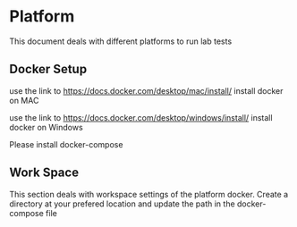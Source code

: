 # Platform
This document deals with different platforms to run lab tests 

## Docker Setup

use the link to https://docs.docker.com/desktop/mac/install/ install docker on MAC

use the link to https://docs.docker.com/desktop/windows/install/ install docker on Windows 

Please install docker-compose 

## Work Space
This section deals with workspace settings of the platform docker. 
Create a directory at your prefered location and update the path in the docker-compose file

